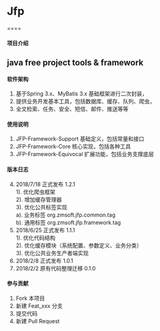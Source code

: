 # Jfp
====  

#### 项目介绍
java free project tools & framework
------- 

#### 软件架构
1. 基于Spring 3.x、MyBatis 3.x 基础框架进行二次封装，
2. 提供业务开发基本工具，包括数据库、缓存、队列、爬虫，
3. 全文检索、任务、安全、短信、邮件、推送等等


#### 使用说明

1. JFP-Framework-Support        基础定义，包括常量和接口
2. JFP-Framework-Core           核心实现，包括各种工具
3. JFP-Framework-Equivocal      扩展功能，包括业务支撑底层

#### 版本日志

4. 2018/7/18 正式发布	1.2.1 <br>
  1). 优化爬虫框架<br>
  2). 增加缓存管理器<br>
  3). 优化公共标签实现<br>
        a). 业务标签 org.zmsoft.jfp.common.tag<br>
        b). 通用标签 org.zmsoft.jfp.framework.tag<br>
3. 2018/6/25 正式发布	1.1.1 <br>
  1). 优化代码结构<br>
  2). 优化缓存模块（系统配置、参数定义、业务分类）<br>
  3). 优化公共业务生产者端实现<br>
2. 2018/2/8 正式发布	1.0.1 
1. 2018/2/2 原有代码整理迁移	0.1.0 


#### 参与贡献

1. Fork 本项目
2. 新建 Feat_xxx 分支
3. 提交代码
4. 新建 Pull Request
